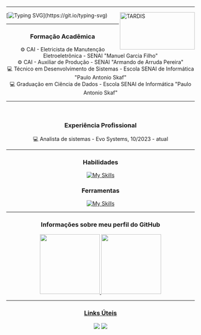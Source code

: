 <hr>
<div>
<img src="https://media1.giphy.com/media/bBUQPfg7l5kAM/giphy.gif?cid=ecf05e47pq82ka4d0ja0caa7nrq45wvmzwoistz42a32gqgu&ep=v1_gifs_search&rid=giphy.gif&ct=g" width="200px" height="100px" align="right" alt="TARDIS">

[![Typing SVG](https://readme-typing-svg.demolab.com?font=Fira+Code&size=30&duration=5000&width=600px&height=100px&color=002CF7&center=true&vCenter=true&lines=Hello+World!;Seja+bem+vindo(a)+ao+meu+perfil!)](https://git.io/typing-svg)
</div>

<hr>

<div align="center">
 
 <h3> Formação Acadêmica</h3>
 
⚙️ CAI - Eletricista de Manutenção Eletroeletrônica - SENAI "Manuel Garcia Filho"<br>
⚙️ CAI - Auxiliar de Produção - SENAI "Armando de Arruda Pereira"<br>
💻 Técnico em Desenvolvimento de Sistemas - Escola SENAI de Informática "Paulo Antonio Skaf" <br>
💻 Graduação em Ciência de Dados -  Escola SENAI de Informática "Paulo Antonio Skaf" <br>
<hr><br>
 
</div>

<div align="center">
 
 <h3> Experiência Profissional</h3>
 
💻 Analista de sistemas - Evo Systems, 10/2023 - atual <br>
<hr>
 
</div>

<div align="center">
 
### Habilidades
[![My Skills](https://skillicons.dev/icons?i=cs,angular,kotlin,react,flutter)](https://skillicons.dev)
 


###  Ferramentas 
[![My Skills](https://skillicons.dev/icons?i=figma,git,vscode,visualstudio,androidstudio,sqlite,mysql)](https://skillicons.dev)
</div>

 <hr>
 
 <div align="center">

 ### Informações sobre meu perfil do GitHub 

<p align = "center">
  <a href="https://github.com/GSolivier">
  <img height="160em" src="https://github-readme-stats.vercel.app/api?username=GSolivier&show_icons=true&theme=dark&include_all_commits=true&count_private=true"/>
  <img height="160em" src="https://github-readme-stats.vercel.app/api/top-langs/?username=GSolivier&layout=compact&langs_count=7&theme=dark"/>
</p>
 
 <hr>
 
 
  ### Links Úteis
 
 <div>
  <a href="https://www.linkedin.com/in/guilherme-sousa-oliveira/" target="_blank"><img src="https://img.shields.io/badge/-LinkedIn-%230077B5?style=for-the-badge&logo=linkedin&logoColor=white" target="_blank"></a> 
  <a href="mailto:guilhermesousa1110@gmail.com"><img src="https://img.shields.io/badge/Gmail-D14836?style=for-the-badge&logo=gmail&logoColor=white" target="_blank"></a>
 </div>
</div>
 
